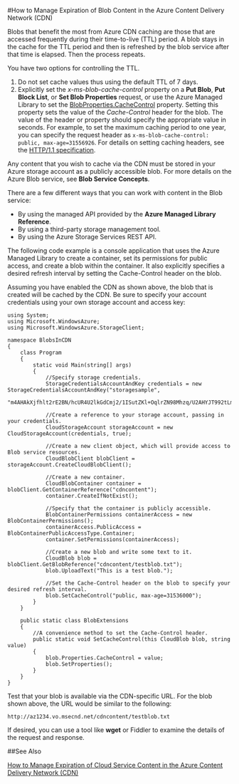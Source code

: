 <properties 
 pageTitle="How to Manage Expiration of Blob Content in the Azure Content Delivery Network (CDN)" 
 description="" 
 services="cdn" 
 documentationCenter=".NET" 
 authors="camsoper" 
 manager="dwrede" 
 editor=""/>
<tags 
 ms.service="cdn" 
 ms.workload="media" 
 ms.tgt_pltfrm="na" 
 ms.devlang="dotnet" 
 ms.topic="article" 
 ms.date="12/02/2015" 
 ms.author="casoper"/>


#How to Manage Expiration of Blob Content in the Azure Content Delivery Network (CDN)  

Blobs that benefit the most from Azure CDN caching are those that are accessed frequently during their time-to-live (TTL) period. A blob stays in the cache for the TTL period and then is refreshed by the blob service after that time is elapsed. Then the process repeats.  

You have two options for controlling the TTL.  

1.  Do not set cache values thus using the default TTL of 7 days. 
2.  Explicitly set the *x-ms-blob-cache-control* property on a **Put Blob**, **Put Block List**, or **Set Blob Properties** request, or use the Azure Managed Library to set the [BlobProperties.CacheControl](https://msdn.microsoft.com/library/microsoft.windowsazure.storage.blob.blobproperties.cachecontrol.aspx) property. Setting this property sets the value of the *Cache-Control* header for the blob. The value of the header or property should specify the appropriate value in seconds. For example, to set the maximum caching period to one year, you can specify the request header as `x-ms-blob-cache-control: public, max-age=31556926`. For details on setting caching headers, see the [HTTP/1.1 specification](http://www.w3.org/Protocols/rfc2616/rfc2616-sec13.html).  

Any content that you wish to cache via the CDN must be stored in your Azure storage account as a publicly accessible blob. For more details on the Azure Blob service, see **Blob Service Concepts**.  

There are a few different ways that you can work with content in the Blob service:  

-   By using the managed API provided by the **Azure Managed Library Reference**.
-   By using a third-party storage management tool.
-   By using the Azure Storage Services REST API.  

The following code example is a console application that uses the Azure Managed Library to create a container, set its permissions for public access, and create a blob within the container. It also explicitly specifies a desired refresh interval by setting the Cache-Control header on the blob.   

Assuming you have enabled the CDN as shown above, the blob that is created will be cached by the CDN. Be sure to specify your account credentials using your own storage account and access key:  

    using System;
    using Microsoft.WindowsAzure;
    using Microsoft.WindowsAzure.StorageClient;
    
    namespace BlobsInCDN
    {
        class Program
        {
            static void Main(string[] args)
            {
                //Specify storage credentials.
                StorageCredentialsAccountAndKey credentials = new StorageCredentialsAccountAndKey("storagesample",
                    "m4AHAkXjfhlt2rE2BN/hcUR4U2lkGdCmj2/1ISutZKl+OqlrZN98Mhzq/U2AHYJT992tLmrkFW+mQgw9loIVCg==");
                
                //Create a reference to your storage account, passing in your credentials.
                CloudStorageAccount storageAccount = new CloudStorageAccount(credentials, true);
                
                //Create a new client object, which will provide access to Blob service resources.
                CloudBlobClient blobClient = storageAccount.CreateCloudBlobClient();
    
                //Create a new container.
                CloudBlobContainer container = blobClient.GetContainerReference("cdncontent");
                container.CreateIfNotExist();
    
                //Specify that the container is publicly accessible.
                BlobContainerPermissions containerAccess = new BlobContainerPermissions();
                containerAccess.PublicAccess = BlobContainerPublicAccessType.Container;
                container.SetPermissions(containerAccess);
    
                //Create a new blob and write some text to it.
                CloudBlob blob = blobClient.GetBlobReference("cdncontent/testblob.txt");
                blob.UploadText("This is a test blob.");
    
                //Set the Cache-Control header on the blob to specify your desired refresh interval.
                blob.SetCacheControl("public, max-age=31536000");
            }
        }
    
        public static class BlobExtensions
        {
            //A convenience method to set the Cache-Control header.
            public static void SetCacheControl(this CloudBlob blob, string value)
            {
                blob.Properties.CacheControl = value;
                blob.SetProperties();
            }
        }
    }

Test that your blob is available via the CDN-specific URL. For the blob shown above, the URL would be similar to the following:  

    http://az1234.vo.msecnd.net/cdncontent/testblob.txt  

If desired, you can use a tool like **wget** or Fiddler to examine the details of the request and response.

##See Also

[How to Manage Expiration of Cloud Service Content in the Azure Content Delivery Network (CDN)](./cdn-manage-expiration-of-cloud-service-content.md
) 

